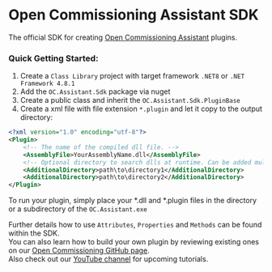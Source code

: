 # Open Commissioning Assistant SDK

The official SDK for creating
[Open Commissioning Assistant](https://github.com/OpenCommissioning/OC_Assistant) plugins.

### Quick Getting Started:
1. Create a ```Class Library``` project with target framework ```.NET8``` or ```.NET Framework 4.8.1```
2. Add the ```OC.Assistant.Sdk``` package via nuget
3. Create a public class and inherit the ```OC.Assistant.Sdk.PluginBase```
4. Create a xml file with file extension ```*.plugin``` and let it copy to the output directory:

```xml
<?xml version="1.0" encoding="utf-8"?>
<Plugin>
    <!-- The name of the compiled dll file. -->
    <AssemblyFile>YourAssemblyName.dll</AssemblyFile>
    <!-- Optional directory to search dlls at runtime. Can be added multiple times. -->
    <AdditionalDirectory>path\to\directory1</AdditionalDirectory>
    <AdditionalDirectory>path\to\directory2</AdditionalDirectory>
</Plugin>
```
To run your plugin, simply place your *.dll and *.plugin files in the directory or a subdirectory of the ```OC.Assistant.exe```

Further details how to use ```Attributes```, ```Properties``` and ```Methods``` can be found within the SDK. \
You can also learn how to build your own plugin by reviewing existing ones on our [Open Commissioning GitHub page](https://github.com/OpenCommissioning). \
Also check out our [YouTube channel](https://www.youtube.com/@OpenCommissioning) for upcoming tutorials.